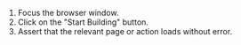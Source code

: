 1. Focus the browser window.
2. Click on the "Start Building" button.
3. Assert that the relevant page or action loads without error.